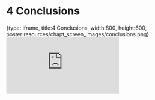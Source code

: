 # 4 Conclusions
 
{type: iframe, title:4 Conclusions, width:800, height:600, poster:resources/chapt_screen_images/conclusions.png}
![](https://griffithlab.github.io/CIVIC_SVI_Course/no_toc/conclusions.html)
 

 
